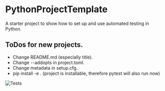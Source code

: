 # PythonProjectTemplate
A starter project to show how to set up and use automated testing in Python.

## ToDos for new projects.
- Change README.md (especially title).
- Change --addopts in project.toml.
- Change metadata in setup.cfg.
- pip install -e .  (project is installable, therefore pytest will also run now)

![Tests](https://github.com/mCodingLLC/SlapThatLikeButton-TestingStarterProject/actions/workflows/tests.yml/badge.svg)
